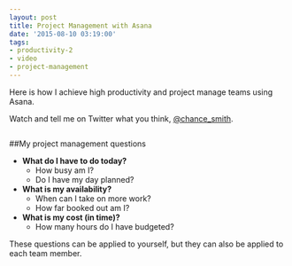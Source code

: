 ```yaml
---
layout: post
title: Project Management with Asana
date: '2015-08-10 03:19:00'
tags:
- productivity-2
- video
- project-management
---
```


Here is how I achieve high productivity and project manage teams using Asana.

Watch and tell me on Twitter what you think, [@chance_smith](http://twitter.com/chance_smith).

<a href="//fast.wistia.net/embed/iframe/mf8e7awaml?popover=true" class="wistia-popover[height=376,playerColor=7b796a,width=640]"><img src="https://embed-ssl.wistia.com/deliveries/bf54148366e758175dff838fa32a8c582278b6fc.jpg?image_play_button=true&image_play_button_color=7b796ae0&image_crop_resized=150x88" alt="" /></a>
<script charset="ISO-8859-1" src="//fast.wistia.com/assets/external/popover-v1.js"></script>

##My project management questions
- **What do I have to do today?**
  - How busy am I?
  - Do I have my day planned?
- **What is my availability?**
  - When can I take on more work?
  - How far booked out am I?
- **What is my cost (in time)?**
  - How many hours do I have budgeted?

These questions can be applied to yourself, but they can also be applied to each team member.
